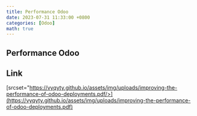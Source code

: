```yaml
---
title: Performance Odoo 
date: 2023-07-31 11:33:00 +0800
categories: [Odoo]
math: true
---
```

## Performance Odoo 

## Link

[srcset="https://vyqyty.github.io/assets/img/uploads/improving-the-performance-of-odoo-deployments.pdf/>](https://vyqyty.github.io/assets/img/uploads/improving-the-performance-of-odoo-deployments.pdf)
